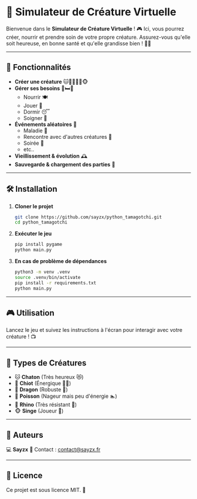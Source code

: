 # 🐉 Simulateur de Créature Virtuelle

Bienvenue dans le **Simulateur de Créature Virtuelle** ! 🎮 Ici, vous pourrez créer, nourrir et prendre soin de votre propre créature. Assurez-vous qu'elle soit heureuse, en bonne santé et qu'elle grandisse bien ! 🏡✨

---

## 🚀 Fonctionnalités
- **Créer une créature** 🐱🐶🐲🐠🦏🐵
- **Gérer ses besoins** 🍖🛏️🎾
  - Nourrir 🍽️
  - Jouer 🎾
  - Dormir 😴
  - Soigner 🏥
- **Événements aléatoires** 🎲
  - Maladie 🤒
  - Rencontre avec d'autres créatures 🤝
  - Soirée 🎉
  - etc..
- **Vieillissement & évolution** 🕰️
- **Sauvegarde & chargement des parties** 💾

---

## 🛠️ Installation
1. **Cloner le projet**
   ```bash
   git clone https://github.com/sayzx/python_tamagotchi.git
   cd python_tamagotchi
   ```

2. **Exécuter le jeu**
   ```bash
   pip install pygame
   python main.py
   ```
3. **En cas de problème de dépendances**
   ```bash
   python3 -m venv .venv  
   source .venv/bin/activate
   pip install -r requirements.txt
   python main.py 

   ```

---

## 🎮 Utilisation
Lancez le jeu et suivez les instructions à l'écran pour interagir avec votre créature ! 📺

---

## 📜 Types de Créatures
- 🐱 **Chaton** (Très heureux 😻)
- 🐶 **Chiot** (Énergique 🏃‍♂️)
- 🐲 **Dragon** (Robuste 🐉)
- 🐠 **Poisson** (Nageur mais peu d'énergie 🏊)
- 🦏 **Rhino** (Très résistant 🦏)
- 🐵 **Singe** (Joueur 🕺)

---

## 📌 Auteurs
💻 **Sayzx**
📧 Contact : contact@sayzx.fr

---

## 📜 Licence
Ce projet est sous licence MIT. 📄

